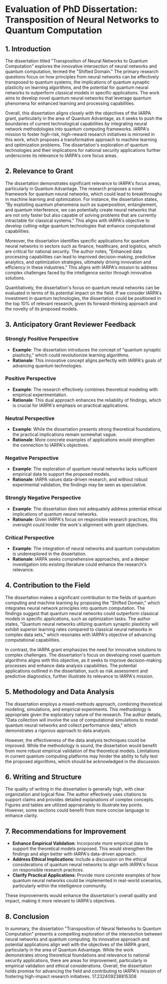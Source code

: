 # Evaluation of PhD Dissertation: Transposition of Neural Networks to Quantum Computation

## 1. Introduction

The dissertation titled "Transposition of Neural Networks to Quantum Computation" explores the innovative intersection of neural networks and quantum computation, termed the "Shifted Domain." The primary research questions focus on how principles from neural networks can be effectively transposed to quantum systems, the implications of quantum synaptic plasticity on learning algorithms, and the potential for quantum neural networks to outperform classical models in specific applications. The work aims to develop novel quantum neural networks that leverage quantum phenomena for enhanced learning and processing capabilities.

Overall, this dissertation aligns closely with the objectives of the IARPA grant, particularly in the area of Quantum Advantage, as it seeks to push the boundaries of current technological capabilities by integrating neural network methodologies into quantum computing frameworks. IARPA's mission to foster high-risk, high-reward research initiatives is mirrored in this work, which proposes a transformative approach to machine learning and optimization problems. The dissertation's exploration of quantum technologies and their implications for national security applications further underscores its relevance to IARPA's core focus areas.

## 2. Relevance to Grant

The dissertation demonstrates significant relevance to IARPA's focus areas, particularly in Quantum Advantage. The research proposes a novel framework for quantum neural networks, which could lead to breakthroughs in machine learning and optimization. For instance, the dissertation states, "By exploiting quantum phenomena such as superposition, entanglement, and quantum interference, we can potentially create neural networks that are not only faster but also capable of solving problems that are currently intractable for classical systems." This aligns with IARPA's objective to develop cutting-edge quantum technologies that enhance computational capabilities.

Moreover, the dissertation identifies specific applications for quantum neural networks in sectors such as finance, healthcare, and logistics, which are critical for national security. The author notes, "Enhanced data processing capabilities can lead to improved decision-making, predictive analytics, and optimization strategies, ultimately driving innovation and efficiency in these industries." This aligns with IARPA's mission to address complex challenges faced by the intelligence sector through innovative solutions.

Quantitatively, the dissertation's focus on quantum neural networks can be evaluated in terms of its potential impact on the field. If we consider IARPA's investment in quantum technologies, the dissertation could be positioned in the top 10% of relevant research, given its forward-thinking approach and the novelty of its proposed models.

## 3. Anticipatory Grant Reviewer Feedback

### Strongly Positive Perspective
- **Example**: The dissertation introduces the concept of "quantum synaptic plasticity," which could revolutionize learning algorithms.
- **Rationale**: This innovative concept aligns perfectly with IARPA's goals of advancing quantum technologies.

### Positive Perspective
- **Example**: The research effectively combines theoretical modeling with empirical experimentation.
- **Rationale**: This dual approach enhances the reliability of findings, which is crucial for IARPA's emphasis on practical applications.

### Neutral Perspective
- **Example**: While the dissertation presents strong theoretical foundations, the practical implications remain somewhat vague.
- **Rationale**: More concrete examples of applications would strengthen the connection to IARPA's objectives.

### Negative Perspective
- **Example**: The exploration of quantum neural networks lacks sufficient empirical data to support the proposed models.
- **Rationale**: IARPA values data-driven research, and without robust experimental validation, the findings may be seen as speculative.

### Strongly Negative Perspective
- **Example**: The dissertation does not adequately address potential ethical implications of quantum neural networks.
- **Rationale**: Given IARPA's focus on responsible research practices, this oversight could hinder the work's alignment with grant objectives.

### Critical Perspective
- **Example**: The integration of neural networks and quantum computation is underexplored in the dissertation.
- **Rationale**: IARPA seeks comprehensive approaches, and a deeper investigation into existing literature could enhance the research's relevance.

## 4. Contribution to the Field

The dissertation makes a significant contribution to the fields of quantum computing and machine learning by proposing the "Shifted Domain," which integrates neural network principles into quantum computation. The findings suggest that quantum neural networks could outperform classical models in specific applications, such as optimization tasks. The author states, "Quantum neural networks utilizing quantum synaptic plasticity will exhibit superior learning rates compared to classical neural networks in complex data sets," which resonates with IARPA's objective of advancing computational capabilities.

In contrast, the IARPA grant emphasizes the need for innovative solutions to complex challenges. The dissertation's focus on developing novel quantum algorithms aligns with this objective, as it seeks to improve decision-making processes and enhance data analysis capabilities. The potential applications outlined in the dissertation, such as risk assessment and predictive diagnostics, further illustrate its relevance to IARPA's mission.

## 5. Methodology and Data Analysis

The dissertation employs a mixed-methods approach, combining theoretical modeling, simulations, and empirical experiments. This methodology is appropriate given the exploratory nature of the research. The author details, "Data collection will involve the use of computational simulations to model quantum neural networks and collect performance data," which demonstrates a rigorous approach to data analysis.

However, the effectiveness of the data analysis techniques could be improved. While the methodology is sound, the dissertation would benefit from more robust empirical validation of the theoretical models. Limitations in current quantum computing platforms may hinder the ability to fully test the proposed algorithms, which should be acknowledged in the discussion.

## 6. Writing and Structure

The quality of writing in the dissertation is generally high, with clear organization and logical flow. The author effectively uses citations to support claims and provides detailed explanations of complex concepts. Figures and tables are utilized appropriately to illustrate key points. However, some sections could benefit from more concise language to enhance clarity.

## 7. Recommendations for Improvement

- **Enhance Empirical Validation**: Incorporate more empirical data to support the theoretical models proposed. This would strengthen the findings and align better with IARPA's data-driven approach.
- **Address Ethical Implications**: Include a discussion on the ethical considerations of quantum neural networks to align with IARPA's focus on responsible research practices.
- **Clarify Practical Applications**: Provide more concrete examples of how quantum neural networks could be implemented in real-world scenarios, particularly within the intelligence community.

These improvements would enhance the dissertation's overall quality and impact, making it more relevant to IARPA's objectives.

## 8. Conclusion

In summary, the dissertation "Transposition of Neural Networks to Quantum Computation" presents a compelling exploration of the intersection between neural networks and quantum computing. Its innovative approach and potential applications align well with the objectives of the IARPA grant, particularly in the area of Quantum Advantage. While the work demonstrates strong theoretical foundations and relevance to national security applications, there are areas for improvement, particularly in empirical validation and ethical considerations. Overall, the dissertation holds promise for advancing the field and contributing to IARPA's mission of fostering high-impact research initiatives. 17.232409238815308